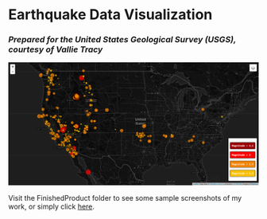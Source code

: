 # Earthquake Data Visualization    
### *Prepared for the United States Geological Survey (USGS), courtesy of Vallie Tracy*              

![usgs1](/FinishedProduct/usgs1.PNG)     
     
Visit the FinishedProduct folder to see some sample screenshots of my work, or simply click [here](https://github.com/VallieTracy/leaflet-challenge/tree/master/FinishedProduct "FinishedProduct").
